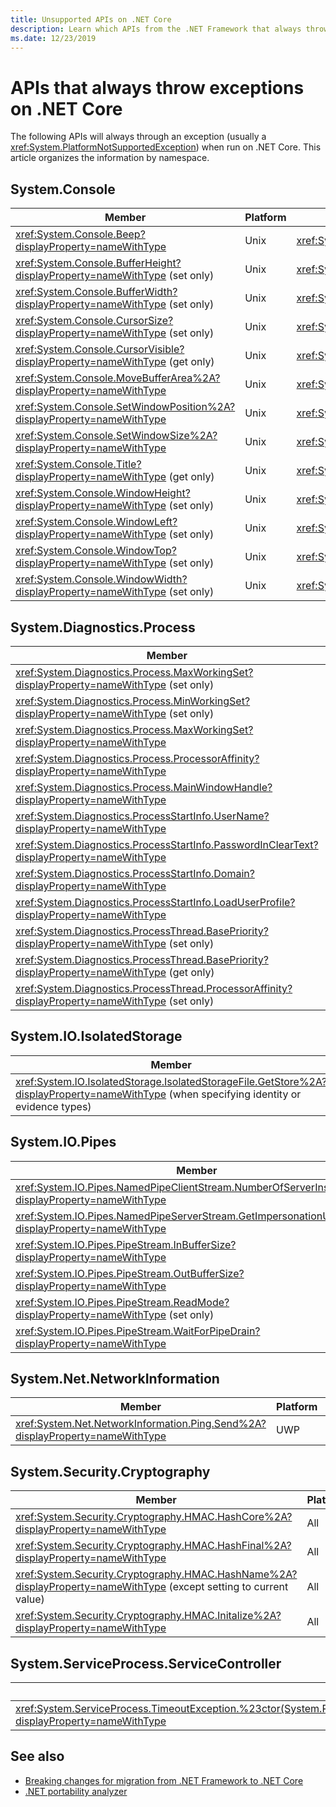 ```yaml
---
title: Unsupported APIs on .NET Core
description: Learn which APIs from the .NET Framework that always throw an exception on .NET Core.
ms.date: 12/23/2019
---
```

# APIs that always throw exceptions on .NET Core

The following APIs will always through an exception (usually a <xref:System.PlatformNotSupportedException>) when run on .NET Core. This article organizes the information by namespace.

## System.Console

| Member | Platform | Exception|
| - | - | - |
| <xref:System.Console.Beep?displayProperty=nameWithType> | Unix | <xref:System.PlatformNotSupportedException> |
| <xref:System.Console.BufferHeight?displayProperty=nameWithType> (set only) | Unix | <xref:System.PlatformNotSupportedException> |
| <xref:System.Console.BufferWidth?displayProperty=nameWithType> (set only) | Unix | <xref:System.PlatformNotSupportedException> |
| <xref:System.Console.CursorSize?displayProperty=nameWithType> (set only) | Unix | <xref:System.PlatformNotSupportedException> |
| <xref:System.Console.CursorVisible?displayProperty=nameWithType> (get only) | Unix | <xref:System.PlatformNotSupportedException> |
| <xref:System.Console.MoveBufferArea%2A?displayProperty=nameWithType> | Unix | <xref:System.PlatformNotSupportedException> |
| <xref:System.Console.SetWindowPosition%2A?displayProperty=nameWithType> | Unix | <xref:System.PlatformNotSupportedException> |
| <xref:System.Console.SetWindowSize%2A?displayProperty=nameWithType> | Unix | <xref:System.PlatformNotSupportedException> |
| <xref:System.Console.Title?displayProperty=nameWithType> (get only) | Unix | <xref:System.PlatformNotSupportedException> |
| <xref:System.Console.WindowHeight?displayProperty=nameWithType> (set only) | Unix | <xref:System.PlatformNotSupportedException> |
| <xref:System.Console.WindowLeft?displayProperty=nameWithType> (set only) | Unix | <xref:System.PlatformNotSupportedException> |
| <xref:System.Console.WindowTop?displayProperty=nameWithType> (set only) | Unix | <xref:System.PlatformNotSupportedException> |
| <xref:System.Console.WindowWidth?displayProperty=nameWithType> (set only) | Unix | <xref:System.PlatformNotSupportedException> |

## System.Diagnostics.Process

| Member | Platform | Exception|
| - | - | - |
| <xref:System.Diagnostics.Process.MaxWorkingSet?displayProperty=nameWithType> (set only) | Linux | <xref:System.PlatformNotSupportedException> |
| <xref:System.Diagnostics.Process.MinWorkingSet?displayProperty=nameWithType> (set only) | Linux | <xref:System.PlatformNotSupportedException> |
| <xref:System.Diagnostics.Process.MaxWorkingSet?displayProperty=nameWithType> | OSX | <xref:System.PlatformNotSupportedException> for other processes |
| <xref:System.Diagnostics.Process.ProcessorAffinity?displayProperty=nameWithType> | OSX | <xref:System.PlatformNotSupportedException> |
| <xref:System.Diagnostics.Process.MainWindowHandle?displayProperty=nameWithType> | Unix | <xref:System.PlatformNotSupportedException> |
| <xref:System.Diagnostics.ProcessStartInfo.UserName?displayProperty=nameWithType> | Unix | <xref:System.PlatformNotSupportedException> |
| <xref:System.Diagnostics.ProcessStartInfo.PasswordInClearText?displayProperty=nameWithType> | Unix | <xref:System.PlatformNotSupportedException> |
| <xref:System.Diagnostics.ProcessStartInfo.Domain?displayProperty=nameWithType> | Unix | <xref:System.PlatformNotSupportedException> |
| <xref:System.Diagnostics.ProcessStartInfo.LoadUserProfile?displayProperty=nameWithType> | Unix | <xref:System.PlatformNotSupportedException> |
| <xref:System.Diagnostics.ProcessThread.BasePriority?displayProperty=nameWithType> (set only) | Unix | <xref:System.PlatformNotSupportedException> |
| <xref:System.Diagnostics.ProcessThread.BasePriority?displayProperty=nameWithType> (get only) | OSX | <xref:System.PlatformNotSupportedException> |
| <xref:System.Diagnostics.ProcessThread.ProcessorAffinity?displayProperty=nameWithType> (set only) | Unix | <xref:System.PlatformNotSupportedException> |

## System.IO.IsolatedStorage

| Member | Platform | Exception|
| - | - | - |
| <xref:System.IO.IsolatedStorage.IsolatedStorageFile.GetStore%2A?displayProperty=nameWithType> (when specifying identity or evidence types) | All | <xref:System.PlatformNotSupportedException> |

## System.IO.Pipes

| Member | Platform | Exception|
| - | - | - |
| <xref:System.IO.Pipes.NamedPipeClientStream.NumberOfServerInstances?displayProperty=nameWithType> | non-Windows | <xref:System.PlatformNotSupportedException> |
| <xref:System.IO.Pipes.NamedPipeServerStream.GetImpersonationUserName?displayProperty=nameWithType> | non-Windows |  <xref:System.PlatformNotSupportedException> |
| <xref:System.IO.Pipes.PipeStream.InBufferSize?displayProperty=nameWithType> | non-Windows | <xref:System.PlatformNotSupportedException> |
| <xref:System.IO.Pipes.PipeStream.OutBufferSize?displayProperty=nameWithType> | non-Windows | <xref:System.PlatformNotSupportedException> |
| <xref:System.IO.Pipes.PipeStream.ReadMode?displayProperty=nameWithType> (set only) | non-Windows | <xref:System.PlatformNotSupportedException> |
| <xref:System.IO.Pipes.PipeStream.WaitForPipeDrain?displayProperty=nameWithType> | non-Windows | <xref:System.PlatformNotSupportedException> |

## System.Net.NetworkInformation

| Member | Platform | Exception|
| - | - | - |
| <xref:System.Net.NetworkInformation.Ping.Send%2A?displayProperty=nameWithType> | UWP | <xref:System.PlatformNotSupportedException> |

## System.Security.Cryptography

| Member | Platform | Exception|
| - | - | - |
| <xref:System.Security.Cryptography.HMAC.HashCore%2A?displayProperty=nameWithType> | All | <xref:System.PlatformNotSupportedException> |
| <xref:System.Security.Cryptography.HMAC.HashFinal%2A?displayProperty=nameWithType> | All | <xref:System.PlatformNotSupportedException> |
| <xref:System.Security.Cryptography.HMAC.HashName%2A?displayProperty=nameWithType> (except setting to current value) | All | <xref:System.PlatformNotSupportedException> |
| <xref:System.Security.Cryptography.HMAC.Initalize%2A?displayProperty=nameWithType> | All | <xref:System.PlatformNotSupportedException> |

## System.ServiceProcess.ServiceController

| Member | Platform | Exception|
| - | - | - |
| <xref:System.ServiceProcess.TimeoutException.%23ctor(System.Runtime.Serialization.SerializationInfo,System.Runtime.Serialization.StreamingContext)?displayProperty=nameWithType> | All | <xref:System.PlatformNotSupportedException> |

## See also

- [Breaking changes for migration from .NET Framework to .NET Core](../compatibility/fx-core.md)
- [.NET portability analyzer](../../standard/analyzers/portability-analyzer.md)
